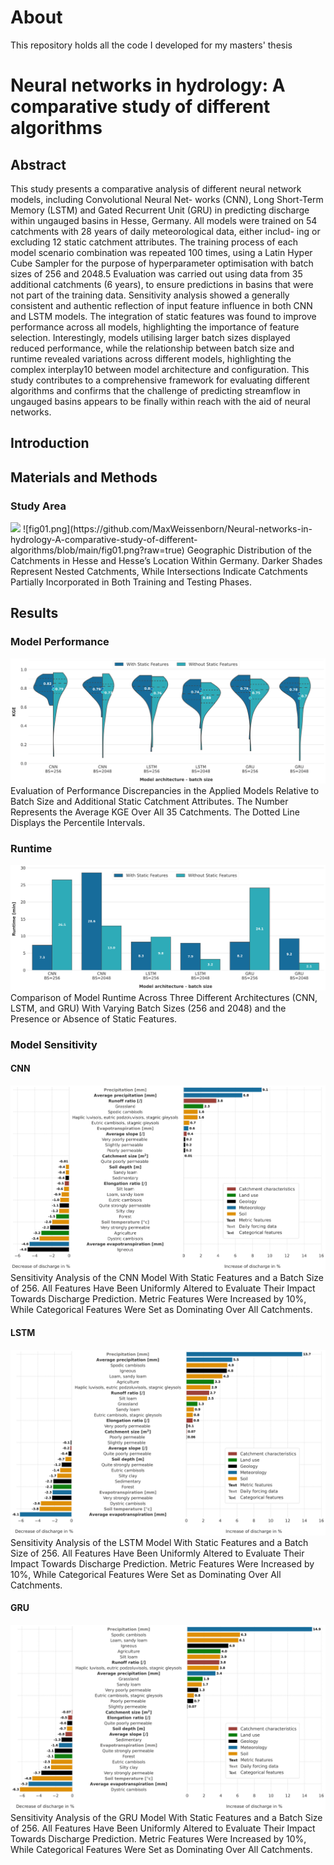 # About

This repository holds all the code I developed for my masters' thesis

# Neural networks in hydrology: A comparative study of different algorithms

## Abstract

This study presents a comparative analysis of different neural network models, including Convolutional Neural Net-
works (CNN), Long Short-Term Memory (LSTM) and Gated Recurrent Unit (GRU) in predicting discharge within ungauged
basins in Hesse, Germany. All models were trained on 54 catchments with 28 years of daily meteorological data, either includ-
ing or excluding 12 static catchment attributes. The training process of each model scenario combination was repeated 100
times, using a Latin Hyper Cube Sampler for the purpose of hyperparameter optimisation with batch sizes of 256 and 2048.5
Evaluation was carried out using data from 35 additional catchments (6 years), to ensure predictions in basins that were not part
of the training data. Sensitivity analysis showed a generally consistent and authentic reflection of input feature influence in both
CNN and LSTM models. The integration of static features was found to improve performance across all models, highlighting
the importance of feature selection. Interestingly, models utilising larger batch sizes displayed reduced performance, while the
relationship between batch size and runtime revealed variations across different models, highlighting the complex interplay10
between model architecture and configuration. This study contributes to a comprehensive framework for evaluating different
algorithms and confirms that the challenge of predicting streamflow in ungauged basins appears to be finally within reach with
the aid of neural networks.

## Introduction

## Materials and Methods
### Study Area
<img src="[relative/path/in/repository/to/image.svg](https://github.com/MaxWeissenborn/Neural-networks-in-hydrology-A-comparative-study-of-different-algorithms/blob/main/fig01.png?raw=true)" width="128"/>
![fig01.png](https://github.com/MaxWeissenborn/Neural-networks-in-hydrology-A-comparative-study-of-different-algorithms/blob/main/fig01.png?raw=true)
Geographic Distribution of the Catchments in Hesse and Hesse’s Location Within Germany. Darker Shades Represent Nested
Catchments, While Intersections Indicate Catchments Partially Incorporated in Both Training and Testing Phases.

## Results
### Model Performance
![fig05.png](https://github.com/MaxWeissenborn/Neural-networks-in-hydrology-A-comparative-study-of-different-algorithms/blob/main/fig05.png?raw=true)
Evaluation of Performance Discrepancies in the Applied Models Relative to Batch Size and Additional Static Catchment Attributes.
The Number Represents the Average KGE Over All 35 Catchments. The Dotted Line Displays the Percentile Intervals.

### Runtime
![fig06.png](https://github.com/MaxWeissenborn/Neural-networks-in-hydrology-A-comparative-study-of-different-algorithms/blob/main/fig06.png?raw=true)
Comparison of Model Runtime Across Three Different Architectures (CNN, LSTM, and GRU) With Varying Batch Sizes (256
and 2048) and the Presence or Absence of Static Features.

### Model Sensitivity
#### CNN
![fig07.png](https://github.com/MaxWeissenborn/Neural-networks-in-hydrology-A-comparative-study-of-different-algorithms/blob/main/fig07.png?raw=true)
Sensitivity Analysis of the CNN Model With Static Features and a Batch Size of 256. All Features Have Been Uniformly Altered
to Evaluate Their Impact Towards Discharge Prediction. Metric Features Were Increased by 10%, While Categorical Features Were Set as
Dominating Over All Catchments.

#### LSTM 
![fig08.png](https://github.com/MaxWeissenborn/Neural-networks-in-hydrology-A-comparative-study-of-different-algorithms/blob/main/fig08.png?raw=true)
Sensitivity Analysis of the LSTM Model With Static Features and a Batch Size of 256. All Features Have Been Uniformly Altered
to Evaluate Their Impact Towards Discharge Prediction. Metric Features Were Increased by 10%, While Categorical Features Were Set as
Dominating Over All Catchments.


#### GRU
![fig09.png](https://github.com/MaxWeissenborn/Neural-networks-in-hydrology-A-comparative-study-of-different-algorithms/blob/main/fig09.png?raw=true)
Sensitivity Analysis of the GRU Model With Static Features and a Batch Size of 256. All Features Have Been Uniformly Altered
to Evaluate Their Impact Towards Discharge Prediction. Metric Features Were Increased by 10%, While Categorical Features Were Set as
Dominating Over All Catchments.
